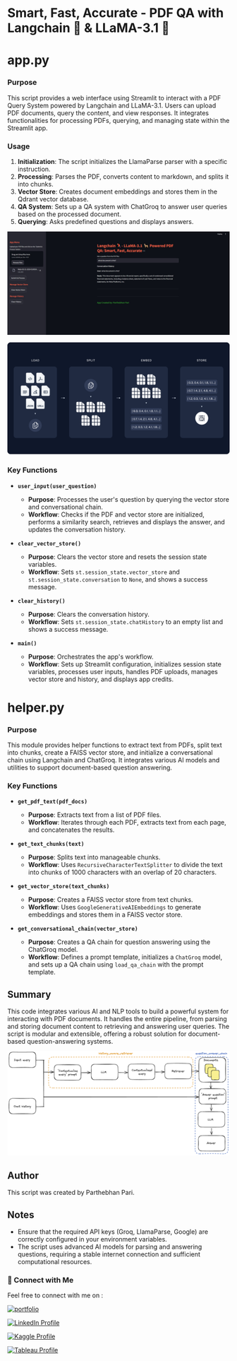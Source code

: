 
# **Smart, Fast, Accurate - PDF QA with Langchain 🦜️ & LLaMA-3.1 🦙**

# **app.py**

### **Purpose**

This script provides a web interface using Streamlit to interact with a PDF Query System powered by Langchain and LLaMA-3.1. Users can upload PDF documents, query the content, and view responses. It integrates functionalities for processing PDFs, querying, and managing state within the Streamlit app.

### **Usage**

1. **Initialization**: The script initializes the LlamaParse parser with a specific instruction.
2. **Processing**: Parses the PDF, converts content to markdown, and splits it into chunks.
3. **Vector Store**: Creates document embeddings and stores them in the Qdrant vector database.
4. **QA System**: Sets up a QA system with ChatGroq to answer user queries based on the processed document.
5. **Querying**: Asks predefined questions and displays answers.

![Alt text](https://github.com/parthebhan/ETE_langchain_pdf_qa_faiss/blob/cc5f6f0fbd706d98b43d7dd9e14a38c6b037658c/App%20Preview.jpg)

![Alt text](https://github.com/parthebhan/ETE_langchain_pdf_qa_faiss/blob/cc5f6f0fbd706d98b43d7dd9e14a38c6b037658c/process.png)

### **Key Functions**

- **`user_input(user_question)`**
  - **Purpose**: Processes the user's question by querying the vector store and conversational chain.
  - **Workflow**: Checks if the PDF and vector store are initialized, performs a similarity search, retrieves and displays the answer, and updates the conversation history.

- **`clear_vector_store()`**
  - **Purpose**: Clears the vector store and resets the session state variables.
  - **Workflow**: Sets `st.session_state.vector_store` and `st.session_state.conversation` to `None`, and shows a success message.

- **`clear_history()`**
  - **Purpose**: Clears the conversation history.
  - **Workflow**: Sets `st.session_state.chatHistory` to an empty list and shows a success message.

- **`main()`**
  - **Purpose**: Orchestrates the app's workflow.
  - **Workflow**: Sets up Streamlit configuration, initializes session state variables, processes user inputs, handles PDF uploads, manages vector store and history, and displays app credits.

# **helper.py**

### **Purpose**

This module provides helper functions to extract text from PDFs, split text into chunks, create a FAISS vector store, and initialize a conversational chain using Langchain and ChatGroq. It integrates various AI models and utilities to support document-based question answering.

### **Key Functions**

- **`get_pdf_text(pdf_docs)`**
  - **Purpose**: Extracts text from a list of PDF files.
  - **Workflow**: Iterates through each PDF, extracts text from each page, and concatenates the results.

- **`get_text_chunks(text)`**
  - **Purpose**: Splits text into manageable chunks.
  - **Workflow**: Uses `RecursiveCharacterTextSplitter` to divide the text into chunks of 1000 characters with an overlap of 20 characters.

- **`get_vector_store(text_chunks)`**
  - **Purpose**: Creates a FAISS vector store from text chunks.
  - **Workflow**: Uses `GoogleGenerativeAIEmbeddings` to generate embeddings and stores them in a FAISS vector store.

- **`get_conversational_chain(vector_store)`**
  - **Purpose**: Creates a QA chain for question answering using the ChatGroq model.
  - **Workflow**: Defines a prompt template, initializes a `ChatGroq` model, and sets up a QA chain using `load_qa_chain` with the prompt template.


## **Summary**

This code integrates various AI and NLP tools to build a powerful system for interacting with PDF documents. It handles the entire pipeline, from parsing and storing document content to retrieving and answering user queries. The script is modular and extensible, offering a robust solution for document-based question-answering systems.

![Alt text](https://github.com/parthebhan/ETE_langchain_pdf_qa_faiss/blob/cc5f6f0fbd706d98b43d7dd9e14a38c6b037658c/conversational_retrieval_chain-5c7a96abe29e582bc575a0a0d63f86b0.png)

## **Author**

This script was created by Parthebhan Pari.

## **Notes**

- Ensure that the required API keys (Groq, LlamaParse, Google) are correctly configured in your environment variables.
- The script uses advanced AI models for parsing and answering questions, requiring a stable internet connection and sufficient computational resources.


### **🔗 Connect with Me**

Feel free to connect with me on :

[![portfolio](https://img.shields.io/badge/my_portfolio-000?style=for-the-badge&logo=ko-fi&logoColor=white)](https://parthebhan143.wixsite.com/datainsights)

[![LinkedIn Profile](https://img.shields.io/badge/LinkedIn_Profile-000?style=for-the-badge&logo=linkedin&logoColor=white)](https://www.linkedin.com/in/parthebhan)

[![Kaggle Profile](https://img.shields.io/badge/Kaggle_Profile-000?style=for-the-badge&logo=kaggle&logoColor=white)](https://www.kaggle.com/parthebhan)

[![Tableau Profile](https://img.shields.io/badge/Tableau_Profile-000?style=for-the-badge&logo=tableau&logoColor=white)](https://public.tableau.com/app/profile/parthebhan.pari/vizzes)